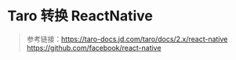 # Taro 转换 ReactNative

> 参考链接：<https://taro-docs.jd.com/taro/docs/2.x/react-native>
> <https://github.com/facebook/react-native>
